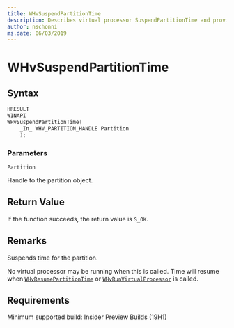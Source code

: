 ```yaml
---
title: WHvSuspendPartitionTime
description: Describes virtual processor SuspendPartitionTime and provides parameters, return value, remarks, and requirements.
author: nschonni
ms.date: 06/03/2019
---
```


# WHvSuspendPartitionTime

## Syntax

```C
HRESULT
WINAPI
WHvSuspendPartitionTime(
    _In_ WHV_PARTITION_HANDLE Partition
    );
```

### Parameters

`Partition`

Handle to the partition object.

## Return Value

If the function succeeds, the return value is `S_OK`.  

## Remarks

Suspends time for the partition.

No virtual processor may be running when this is called.  Time will resume when [`WHvResumePartitionTime`](WHvResumePartitionTime.md) or
[`WHvRunVirtualProcessor`](WHvRunVirtualProcessor.md) is called.

## Requirements

Minimum supported build:    Insider Preview Builds (19H1)